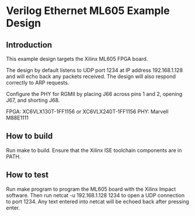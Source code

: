 # Verilog Ethernet ML605 Example Design

## Introduction

This example design targets the Xilinx ML605 FPGA board.

The design by default listens to UDP port 1234 at IP address 192.168.1.128 and
will echo back any packets received.  The design will also respond correctly
to ARP requests.  

Configure the PHY for RGMII by placing J66 across pins 1 and 2, opening J67,
and shorting J68.

FPGA: XC6VLX130T-1FF1156 or XC6VLX240T-1FF1156
PHY: Marvell M88E1111

## How to build

Run make to build.  Ensure that the Xilinx ISE toolchain components are
in PATH.  

## How to test

Run make program to program the ML605 board with the Xilinx Impact software.
Then run netcat -u 192.168.1.128 1234 to open a UDP connection to port 1234.
Any text entered into netcat will be echoed back after pressing enter.  


